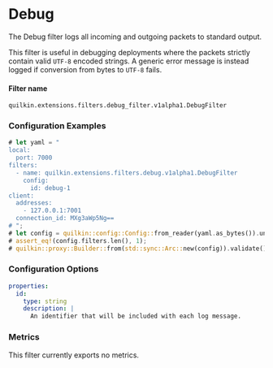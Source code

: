 # Debug

The Debug filter logs all incoming and outgoing packets to standard output.

This filter is useful in debugging deployments where the packets strictly contain valid `UTF-8` encoded strings. A generic error message is instead logged if conversion from bytes to `UTF-8` fails.

#### Filter name
```text
quilkin.extensions.filters.debug_filter.v1alpha1.DebugFilter
```

### Configuration Examples
```rust
# let yaml = "
local:
  port: 7000
filters:
  - name: quilkin.extensions.filters.debug.v1alpha1.DebugFilter
    config:
      id: debug-1
client:
  addresses:
    - 127.0.0.1:7001
  connection_id: MXg3aWp5Ng==
# ";
# let config = quilkin::config::Config::from_reader(yaml.as_bytes()).unwrap();
# assert_eq!(config.filters.len(), 1);
# quilkin::proxy::Builder::from(std::sync::Arc::new(config)).validate().unwrap();
```

### Configuration Options

```yaml
properties:
  id:
    type: string
    description: |
      An identifier that will be included with each log message.
```


### Metrics

This filter currently exports no metrics.
